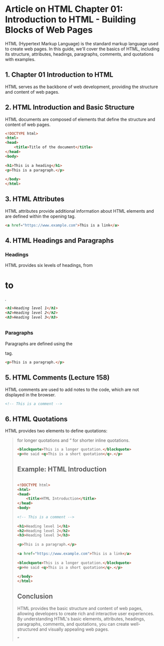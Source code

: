 # Article on HTML Chapter 01: Introduction to HTML - Building Blocks of Web Pages

HTML (Hypertext Markup Language) is the standard markup language used to create web pages. In this guide, we'll cover the basics of HTML, including its structure, attributes, headings, paragraphs, comments, and quotations with examples.

## 1. Chapter 01 Introduction to HTML

HTML serves as the backbone of web development, providing the structure and content of web pages.

## 2. HTML Introduction and Basic Structure

HTML documents are composed of elements that define the structure and content of web pages.

```html
<!DOCTYPE html>
<html>
<head>
    <title>Title of the document</title>
</head>
<body>
 
<h1>This is a heading</h1>
<p>This is a paragraph.</p>
 
</body>
</html>

```
## 3. HTML Attributes

HTML attributes provide additional information about HTML elements and are defined within the opening tag.

```html
<a href="https://www.example.com">This is a link</a>
```

## 4. HTML Headings and Paragraphs
### Headings

HTML provides six levels of headings, from <h1> to <h6>.

```html
<h1>Heading level 1</h1>
<h2>Heading level 2</h2>
<h3>Heading level 3</h3>
```

### Paragraphs

Paragraphs are defined using the <p> tag.

```html
<p>This is a paragraph.</p>
```

## 5. HTML Comments (Lecture 158)

HTML comments are used to add notes to the code, which are not displayed in the browser.

```html
<!-- This is a comment -->
```

## 6. HTML Quotations

HTML provides two elements to define quotations: <blockquote> for longer quotations and <q> for shorter inline quotations.

```html
<blockquote>This is a longer quotation.</blockquote>
<p>He said <q>This is a short quotation</q>.</p>
```

## Example: HTML Introduction

```html

<!DOCTYPE html>
<html>
<head>
    <title>HTML Introduction</title>
</head>
<body>
 
<!-- This is a comment -->
 
<h1>Heading level 1</h1>
<h2>Heading level 2</h2>
<h3>Heading level 3</h3>
 
<p>This is a paragraph.</p>
 
<a href="https://www.example.com">This is a link</a>
 
<blockquote>This is a longer quotation.</blockquote>
<p>He said <q>This is a short quotation</q>.</p>
 
</body>
</html>

```

## Conclusion

HTML provides the basic structure and content of web pages, allowing developers to create rich and interactive user experiences. By understanding HTML's basic elements, attributes, headings, paragraphs, comments, and quotations, you can create well-structured and visually appealing web pages.